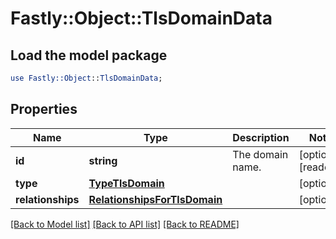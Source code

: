 # Fastly::Object::TlsDomainData

## Load the model package
```perl
use Fastly::Object::TlsDomainData;
```

## Properties
Name | Type | Description | Notes
------------ | ------------- | ------------- | -------------
**id** | **string** | The domain name. | [optional] [readonly] 
**type** | [**TypeTlsDomain**](TypeTlsDomain.md) |  | [optional] 
**relationships** | [**RelationshipsForTlsDomain**](RelationshipsForTlsDomain.md) |  | [optional] 

[[Back to Model list]](../README.md#documentation-for-models) [[Back to API list]](../README.md#documentation-for-api-endpoints) [[Back to README]](../README.md)


